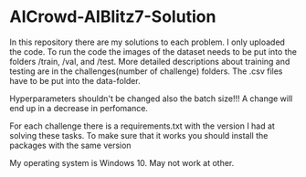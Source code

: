 # AICrowd-AIBlitz7-Solution

In this repository there are my solutions to each problem. I only uploaded the code. To run the code the images of the dataset needs to be put into the folders /train, /val, and /test. More detailed descriptions about training and testing are in the challenges(number of challenge) folders. The .csv files have to be put into the data-folder.

Hyperparameters shouldn't be changed also the batch size!!! A change will end up in a decrease in perfomance.

For each challenge there is a requirements.txt with the version I had at solving these tasks. To make sure that it works you should install the packages with the same version

My operating system is Windows 10. May not work at other.
